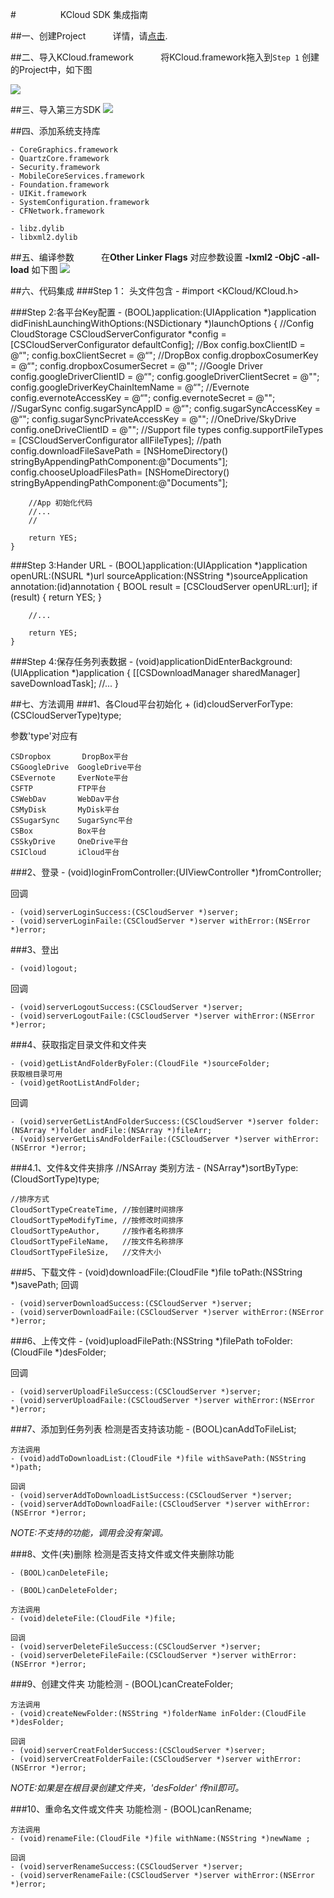 #&nbsp;&nbsp;&nbsp;&nbsp;&nbsp;&nbsp;&nbsp;&nbsp;&nbsp;&nbsp;&nbsp;&nbsp;&nbsp;&nbsp;&nbsp;&nbsp;&nbsp;&nbsp;KCloud SDK 集成指南

##一、创建Project
&nbsp;&nbsp;&nbsp;&nbsp;&nbsp;&nbsp;&nbsp;&nbsp;&nbsp;&nbsp;详情，请[点击](http://blog.csdn.net/lutaotony/article/details/7998364).

##二、导入KCloud.framework
&nbsp;&nbsp;&nbsp;&nbsp;&nbsp;&nbsp;&nbsp;&nbsp;&nbsp;&nbsp;将KCloud.framework拖入到`Step 1` 创建的Project中，如下图

![](./1.png)

##三、导入第三方SDK
![](./2.png)

##四、添加系统支持库
 
 	- CoreGraphics.framework
 	- QuartzCore.framework
 	- Security.framework
 	- MobileCoreServices.framework
 	- Foundation.framework
 	- UIKit.framework
 	- SystemConfiguration.framework
 	- CFNetwork.framework
 	
	- libz.dylib
 	- libxml2.dylib
 	
##五、编译参数
&nbsp;&nbsp;&nbsp;&nbsp;&nbsp;&nbsp;&nbsp;&nbsp;&nbsp;&nbsp;在**Other Linker Flags** 对应参数设置 **-lxml2 -ObjC -all-load**
如下图
![](./3.png)
 	
##六、代码集成
###Step 1： 头文件包含
	- #import <KCloud/KCloud.h>
	

###Step 2:各平台Key配置
	- (BOOL)application:(UIApplication *)application didFinishLaunchingWithOptions:(NSDictionary *)launchOptions
	{
    	//Config CloudStorage
    	CSCloudServerConfigurator *config = [CSCloudServerConfigurator defaultConfig];
    	//Box
    	config.boxClientID          = @“<your box client id>";
    	config.boxClientSecret      = @“<your box client secret>";
		//DropBox
    	config.dropboxCosumerKey    = @“<your dropbox consumer key>";
    	config.dropboxCosumerSecret = @"<your dropbox consumer secret>";
    	//Google Driver
    	config.googleDriverClientID = @“<your google driver client id>";
    	config.googleDriverClientSecret = @"<your google driver client secret>";
    	config.googleDriverKeyChainItemName = @“<your google driver keychain item name>";
    	//Evernote
    	config.evernoteAccessKey    = @“<your evernote access key>";
    	config.evernoteSecret       = @"<your evernote secret>";
    	//SugarSync
    	config.sugarSyncAppID       = @“<your sugar sync app id>";
    	config.sugarSyncAccessKey   = @“<your sugar sync access key>";
    	config.sugarSyncPrivateAccessKey = @"<your sugar sync private access key>";
    	//OneDrive/SkyDrive
    	config.oneDriveClientID     = @"<your one drive client id>";
    	//Support file types
    	config.supportFileTypes     = [CSCloudServerConfigurator allFileTypes];
    	//path
    	config.downloadFileSavePath = [NSHomeDirectory() stringByAppendingPathComponent:@"Documents"];
    	config.chooseUploadFilesPath= [NSHomeDirectory() stringByAppendingPathComponent:@"Documents"];
	
    	//App 初始化代码
    	//...
    	//

    	return YES;
	}
	
###Step 3:Hander URL
	- (BOOL)application:(UIApplication *)application openURL:(NSURL *)url sourceApplication:(NSString *)sourceApplication annotation:(id)annotation
	{
		BOOL result = [CSCloudServer openURL:url];
		if (result) {
			return YES;
		}
		
		//...
		
    	return YES;
	}
	
###Step 4:保存任务列表数据
	- (void)applicationDidEnterBackground:(UIApplication *)application {
    	[[CSDownloadManager sharedManager] saveDownloadTask];
		//...
	}
	
##七、方法调用
###1、各Cloud平台初始化
	+ (id)cloudServerForType:(CSCloudServerType)type;
	
参数'type'对应有
	
    CSDropbox 		DropBox平台
    CSGoogleDrive  GoogleDrive平台
    CSEvernote     EverNote平台
    CSFTP          FTP平台
    CSWebDav       WebDav平台
    CSMyDisk       MyDisk平台
    CSSugarSync    SugarSync平台
    CSBox          Box平台
    CSSkyDrive     OneDrive平台
    CSICloud       iCloud平台
    
###2、登录
	- (void)loginFromController:(UIViewController *)fromController;

回调

	- (void)serverLoginSuccess:(CSCloudServer *)server;
	- (void)serverLoginFaile:(CSCloudServer *)server withError:(NSError *)error;

###3、登出

	- (void)logout;
回调

	- (void)serverLogoutSuccess:(CSCloudServer *)server;
	- (void)serverLogoutFaile:(CSCloudServer *)server withError:(NSError *)error;

###4、获取指定目录文件和文件夹
	
	- (void)getListAndFolderByFoler:(CloudFile *)sourceFolder;
	获取根目录可用
	- (void)getRootListAndFolder;
	
回调

	- (void)serverGetListAndFolderSuccess:(CSCloudServer *)server folder:(NSArray *)folder andFile:(NSArray *)fileArr;
	- (void)serverGetLisAndFolderFaile:(CSCloudServer *)server withError:(NSError *)error;


###4.1、文件&文件夹排序
	//NSArray 类别方法
	- (NSArray*)sortByType:(CloudSortType)type;
	
	//排序方式
    CloudSortTypeCreateTime, //按创建时间排序
    CloudSortTypeModifyTime, //按修改时间排序
    CloudSortTypeAuthor,     //按作者名称排序
    CloudSortTypeFileName,   //按文件名称排序
    CloudSortTypeFileSize,   //文件大小

###5、下载文件
	- (void)downloadFile:(CloudFile *)file toPath:(NSString *)savePath;
回调

	- (void)serverDownloadSuccess:(CSCloudServer *)server;
	- (void)serverDownloadFaile:(CSCloudServer *)server withError:(NSError *)error;

###6、上传文件
	- (void)uploadFilePath:(NSString *)filePath toFolder:(CloudFile *)desFolder;


回调

	- (void)serverUploadFileSuccess:(CSCloudServer *)server;
	- (void)serverUploadFaile:(CSCloudServer *)server withError:(NSError *)error;


###7、添加到任务列表
	检测是否支持该功能
	- (BOOL)canAddToFileList;
	
	方法调用
	- (void)addToDownloadList:(CloudFile *)file withSavePath:(NSString *)path;

	回调
	- (void)serverAddToDownloadListSuccess:(CSCloudServer *)server;
	- (void)serverAddToDownloadFaile:(CSCloudServer *)server withError:(NSError *)error;

*NOTE:不支持的功能，调用会没有架调。*

###8、文件(夹)删除
	检测是否支持文件或文件夹删除功能
	
	- (BOOL)canDeleteFile;
	
	- (BOOL)canDeleteFolder;

	方法调用
	- (void)deleteFile:(CloudFile *)file;
	
	回调
	- (void)serverDeleteFileSuccess:(CSCloudServer *)server;
	- (void)serverDeleteFileFaile:(CSCloudServer *)server withError:(NSError *)error;

###9、创建文件夹
	功能检测
	- (BOOL)canCreateFolder;
	
	方法调用 
	- (void)createNewFolder:(NSString *)folderName inFolder:(CloudFile *)desFolder;
	
	回调
	- (void)serverCreatFolderSuccess:(CSCloudServer *)server;
	- (void)serverCreatFolderFaile:(CSCloudServer *)server withError:(NSError *)error;

*NOTE:如果是在根目录创建文件夹，'desFolder' 传nil即可。*

###10、重命名文件或文件夹
	功能检测
	- (BOOL)canRename;
	
	方法调用 
	- (void)renameFile:(CloudFile *)file withName:(NSString *)newName ;
	
	回调
	- (void)serverRenameSuccess:(CSCloudServer *)server;
	- (void)serverRenameFaile:(CSCloudServer *)server withError:(NSError *)error;
	
